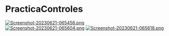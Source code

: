 # PracticaControles
[![Screenshot-20230621-065456.png](https://i.postimg.cc/zDd0hjPH/Screenshot-20230621-065456.png)](https://postimg.cc/XXCfSwWn)
[![Screenshot-20230621-065604.png](https://i.postimg.cc/fL8jxz5Q/Screenshot-20230621-065604.png)](https://postimg.cc/k6tbCdkT)
[![Screenshot-20230621-065618.png](https://i.postimg.cc/CKYjXBQV/Screenshot-20230621-065618.png)](https://postimg.cc/ZW7ByRmf)

